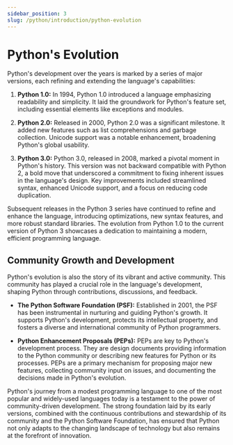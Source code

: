 ```yaml
---
sidebar_position: 3
slug: /python/introduction/python-evolution
---
```


# Python's Evolution

Python's development over the years is marked by a series of major versions, each refining and extending the language's capabilities:

1. **Python 1.0:** In 1994, Python 1.0 introduced a language emphasizing readability and simplicity. It laid the groundwork for Python's feature set, including essential elements like exceptions and modules.

2. **Python 2.0:** Released in 2000, Python 2.0 was a significant milestone. It added new features such as list comprehensions and garbage collection. Unicode support was a notable enhancement, broadening Python's global usability.

3. **Python 3.0:** Python 3.0, released in 2008, marked a pivotal moment in Python's history. This version was not backward compatible with Python 2, a bold move that underscored a commitment to fixing inherent issues in the language's design. Key improvements included streamlined syntax, enhanced Unicode support, and a focus on reducing code duplication.

Subsequent releases in the Python 3 series have continued to refine and enhance the language, introducing optimizations, new syntax features, and more robust standard libraries. The evolution from Python 1.0 to the current version of Python 3 showcases a dedication to maintaining a modern, efficient programming language.

## Community Growth and Development

Python's evolution is also the story of its vibrant and active community. This community has played a crucial role in the language's development, shaping Python through contributions, discussions, and feedback.

- **The Python Software Foundation (PSF):** Established in 2001, the PSF has been instrumental in nurturing and guiding Python's growth. It supports Python's development, protects its intellectual property, and fosters a diverse and international community of Python programmers.

- **Python Enhancement Proposals (PEPs):** PEPs are key to Python's development process. They are design documents providing information to the Python community or describing new features for Python or its processes. PEPs are a primary mechanism for proposing major new features, collecting community input on issues, and documenting the decisions made in Python's evolution.

Python's journey from a modest programming language to one of the most popular and widely-used languages today is a testament to the power of community-driven development. The strong foundation laid by its early versions, combined with the continuous contributions and stewardship of its community and the Python Software Foundation, has ensured that Python not only adapts to the changing landscape of technology but also remains at the forefront of innovation.